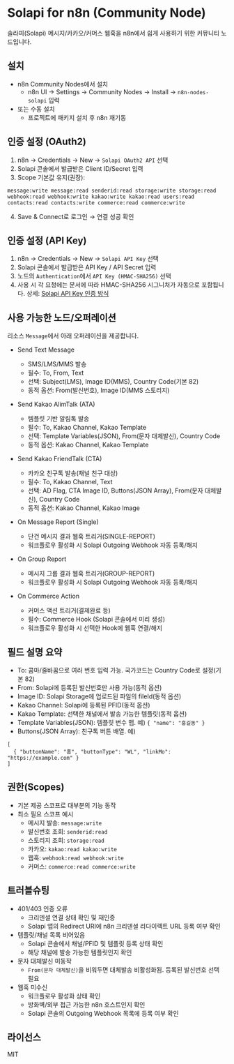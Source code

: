 # Solapi for n8n (Community Node)

솔라피(Solapi) 메시지/카카오/커머스 웹훅을 n8n에서 쉽게 사용하기 위한 커뮤니티 노드입니다.

## 설치

- n8n Community Nodes에서 설치
  - n8n UI → Settings → Community Nodes → Install → `n8n-nodes-solapi` 입력
- 또는 수동 설치
  - 프로젝트에 패키지 설치 후 n8n 재기동

## 인증 설정 (OAuth2)
1) n8n → Credentials → New → `Solapi OAuth2 API` 선택
2) Solapi 콘솔에서 발급받은 Client ID/Secret 입력
3) Scope 기본값 유지(권장):
```
message:write message:read senderid:read storage:write storage:read webhook:read webhook:write kakao:write kakao:read users:read contacts:read contacts:write commerce:read commerce:write
```
4) Save & Connect로 로그인 → 연결 성공 확인

## 인증 설정 (API Key)
1) n8n → Credentials → New → `Solapi API Key` 선택
2) Solapi 콘솔에서 발급받은 API Key / API Secret 입력
3) 노드의 `Authentication`에서 `API Key (HMAC-SHA256)` 선택
4) 사용 시 각 요청에는 문서에 따라 HMAC-SHA256 시그니처가 자동으로 포함됩니다. 상세: [Solapi API Key 인증 방식](https://developers.solapi.com/references/authentication/api-key)

## 사용 가능한 노드/오퍼레이션
리소스 `Message`에서 아래 오퍼레이션을 제공합니다.

- Send Text Message
  - SMS/LMS/MMS 발송
  - 필수: To, From, Text
  - 선택: Subject(LMS), Image ID(MMS), Country Code(기본 82)
  - 동적 옵션: From(발신번호), Image ID(MMS 스토리지)

- Send Kakao AlimTalk (ATA)
  - 템플릿 기반 알림톡 발송
  - 필수: To, Kakao Channel, Kakao Template
  - 선택: Template Variables(JSON), From(문자 대체발신), Country Code
  - 동적 옵션: Kakao Channel, Kakao Template

- Send Kakao FriendTalk (CTA)
  - 카카오 친구톡 발송(채널 친구 대상)
  - 필수: To, Kakao Channel, Text
  - 선택: AD Flag, CTA Image ID, Buttons(JSON Array), From(문자 대체발신), Country Code
  - 동적 옵션: Kakao Channel, Kakao Image

- On Message Report (Single)
  - 단건 메시지 결과 웹훅 트리거(SINGLE-REPORT)
  - 워크플로우 활성화 시 Solapi Outgoing Webhook 자동 등록/해지

- On Group Report
  - 메시지 그룹 결과 웹훅 트리거(GROUP-REPORT)
  - 워크플로우 활성화 시 Solapi Outgoing Webhook 자동 등록/해지

- On Commerce Action
  - 커머스 액션 트리거(결제완료 등)
  - 필수: Commerce Hook (Solapi 콘솔에서 미리 생성)
  - 워크플로우 활성화 시 선택한 Hook에 웹훅 연결/해지

## 필드 설명 요약
- To: 콤마/줄바꿈으로 여러 번호 입력 가능. 국가코드는 Country Code로 설정(기본 82)
- From: Solapi에 등록된 발신번호만 사용 가능(동적 옵션)
- Image ID: Solapi Storage에 업로드된 파일의 fileId(동적 옵션)
- Kakao Channel: Solapi에 등록된 PFID(동적 옵션)
- Kakao Template: 선택한 채널에서 발송 가능한 템플릿(동적 옵션)
- Template Variables(JSON): 템플릿 변수 맵. 예) `{ "name": "홍길동" }`
- Buttons(JSON Array): 친구톡 버튼 배열. 예)
```
[
  { "buttonName": "홈", "buttonType": "WL", "linkMo": "https://example.com" }
]
```

## 권한(Scopes)
- 기본 제공 스코프로 대부분의 기능 동작
- 최소 필요 스코프 예시
  - 메시지 발송: `message:write`
  - 발신번호 조회: `senderid:read`
  - 스토리지 조회: `storage:read`
  - 카카오: `kakao:read kakao:write`
  - 웹훅: `webhook:read webhook:write`
  - 커머스: `commerce:read commerce:write`

## 트러블슈팅
- 401/403 인증 오류
  - 크리덴셜 연결 상태 확인 및 재인증
  - Solapi 앱의 Redirect URI에 n8n 크리덴셜 리다이렉트 URL 등록 여부 확인
- 템플릿/채널 목록 비어있음
  - Solapi 콘솔에서 채널/PFID 및 템플릿 등록 상태 확인
  - 해당 채널에 발송 가능한 템플릿인지 확인
- 문자 대체발신 미동작
  - `From(문자 대체발신)`을 비워두면 대체발송 비활성화됨. 등록된 발신번호 선택 필요
- 웹훅 미수신
  - 워크플로우 활성화 상태 확인
  - 방화벽/외부 접근 가능한 n8n 호스트인지 확인
  - Solapi 콘솔의 Outgoing Webhook 목록에 등록 여부 확인

## 라이선스
MIT
